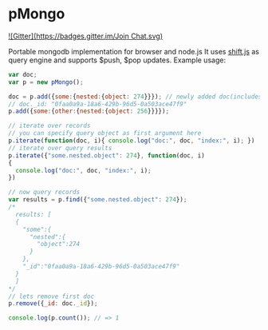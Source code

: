 pMongo
======
[![Gitter](https://badges.gitter.im/Join Chat.svg)](https://gitter.im/fatihky/pMongo?utm_source=badge&utm_medium=badge&utm_campaign=pr-badge&utm_content=badge)

Portable mongodb implementation for browser and node.js
It uses [shift.js](https://github.com/crcn/sift.js) as query engine and supports $push, $pop updates.
Example usage:
```javascript
var doc;
var p = new pMongo();

doc = p.add({some:{nested:{object: 274}}}); // newly added doc(includes _id field)
// doc._id: "0faa0a9a-18a6-429b-96d5-0a503ace47f9"
p.add({some:{other:{nested:{object: 256}}}});

// iterate over records
// you can specify query object as first argument here
p.iterate(function(doc, i){ console.log("doc:", doc, "index:", i); })
// iterate over query results
p.iterate({"some.nested.object": 274}, function(doc, i)
{
  console.log("doc:", doc, "index:", i);
})

// now query records
var results = p.find({"some.nested.object": 274});
/*
  results: [
  {
    "some":{
      "nested":{
        "object":274
      }
    },
    "_id":"0faa0a9a-18a6-429b-96d5-0a503ace47f9"
  }
  ]
*/
// lets remove first doc
p.remove({_id: doc._id});

console.log(p.count()); // => 1
```
